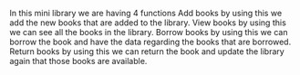 In this mini library we are having 4 functions 
Add books by using this we add the new books that are added to the library.
View books by using this we can see all the books in the library.
Borrow books by using this we can borrow the book and have the data regarding the books that are borrowed.
Return books by using this we can return the book and update the library again that those books are available.
